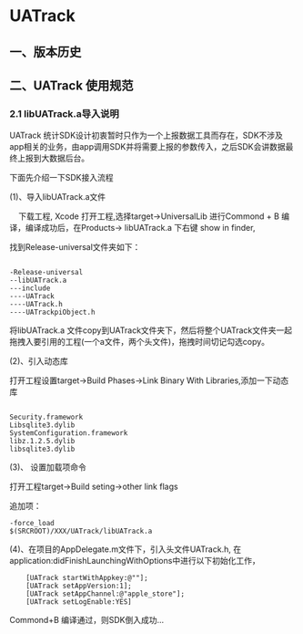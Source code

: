 UATrack
====




## 一、版本历史

## 二、UATrack 使用规范

### 2.1 libUATrack.a导入说明

UATrack 统计SDK设计初衷暂时只作为一个上报数据工具而存在，SDK不涉及app相关的业务，由app调用SDK并将需要上报的参数传入，之后SDK会讲数据最终上报到大数据后台。

下面先介绍一下SDK接入流程

(1)、导入libUATrack.a文件

&nbsp;&nbsp;&nbsp;&nbsp;下载工程, Xcode 打开工程,选择target->UniversalLib 进行Commond + B 编译，编译成功后，在Products-> libUATrack.a 下右键 show in finder,

找到Release-universal文件夹如下：

```

-Release-universal
--libUATrack.a
---include
----UATrack
----UATrack.h
----UATrackpiObject.h

```

将libUATrack.a 文件copy到UATrack文件夹下，然后将整个UATrack文件夹一起拖拽入要引用的工程(一个a文件，两个头文件)，拖拽时间切记勾选copy。

(2)、引入动态库

打开工程设置target->Build Phases->Link Binary With Libraries,添加一下动态库

```

Security.framework
Libsqlite3.dylib
SystemConfiguration.framework
libz.1.2.5.dylib
libsqlite3.dylib

```

(3)、 设置加载项命令

打开工程target->Build seting->other link flags

追加项：

```
-force_load
$(SRCROOT)/XXX/UATrack/libUATrack.a

```


(4)、在项目的AppDelegate.m文件下，引入头文件UATrack.h, 在application:didFinishLaunchingWithOptions中进行以下初始化工作，

```
    [UATrack startWithAppkey:@""];
    [UATrack setAppVersion:1];
    [UATrack setAppChannel:@"apple_store"];
    [UATrack setLogEnable:YES]

```

Commond+B 编译通过，则SDK倒入成功... 



